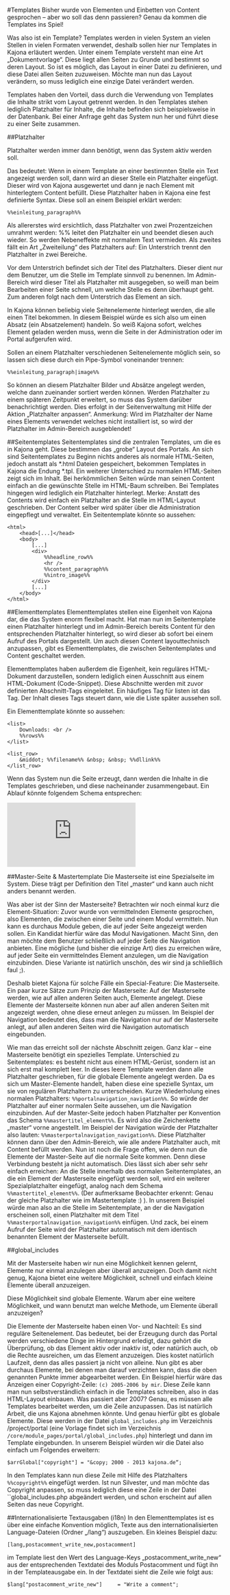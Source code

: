 #Templates
Bisher wurde von Elementen und Einbetten von Content gesprochen – aber wo soll das denn passieren? Genau da kommen die Templates ins Spiel!

Was also ist ein Template? Templates werden in vielen System an vielen Stellen in vielen Formaten verwendet, deshalb sollen hier nur Templates in Kajona erläutert werden.
Unter einem Template versteht man eine Art „Dokumentvorlage“. Diese liegt allen Seiten zu Grunde und bestimmt so deren Layout. So ist es möglich, das Layout in einer Datei zu definieren, und diese Datei allen Seiten zuzuweisen. Möchte man nun das Layout verändern, so muss lediglich eine einzige Datei verändert werden.

Templates haben den Vorteil, dass durch die Verwendung von Templates die Inhalte strikt vom Layout getrennt werden. In den Templates stehen lediglich Platzhalter für Inhalte, die Inhalte befinden sich beispielsweise in der Datenbank. Bei einer Anfrage geht das System nun her und führt diese zu einer Seite zusammen.

##Platzhalter

Platzhalter werden immer dann benötigt, wenn das System aktiv werden soll.

Das bedeutet: Wenn in einem Template an einer bestimmten Stelle ein Text angezeigt werden soll, dann wird an dieser Stelle ein Platzhalter eingefügt. Dieser wird von Kajona ausgewertet und dann je nach Element mit hinterlegtem Content befüllt.
Diese Platzhalter haben in Kajona eine fest definierte Syntax. Diese soll an einem Beispiel erklärt werden:

	%%einleitung_paragraph%%

Als allererstes wird ersichtlich, dass Platzhalter von zwei Prozentzeichen umrahmt werden: %% leitet den Platzhalter ein und beendet diesen auch wieder. So werden Nebeneffekte mit normalem Text vermieden.
Als zweites fällt ein Art „Zweiteilung“ des Platzhalters auf: Ein Unterstrich trennt den Platzhalter in zwei Bereiche. 

Vor dem Unterstrich befindet sich der Titel des Platzhalters. Dieser dient nur dem Benutzer, um die Stelle im Template sinnvoll zu benennen. Im Admin-Bereich wird dieser Titel als Platzhalter mit ausgegeben, so weiß man beim Bearbeiten einer Seite schnell, um welche Stelle es denn überhaupt geht.
Zum anderen folgt nach dem Unterstrich das Element an sich.

In Kajona können beliebig viele Seitenelemente hinterlegt werden, die alle einen Titel bekommen. In diesem Beispiel würde es sich also um einen Absatz (ein Absatzelement) handeln.
So weiß Kajona sofort, welches Element geladen werden muss, wenn die Seite in der Administration oder im Portal aufgerufen wird.

Sollen an einem Platzhalter verschiedenen Seitenelemente möglich sein, so lassen sich diese durch ein Pipe-Symbol voneinander trennen:

	%%einleitung_paragraph|image%%
	
So können an diesem Platzhalter Bilder und Absätze angelegt werden, welche dann zueinander sortiert werden können.
Werden Platzhalter zu einem späteren Zeitpunkt erweitert, so muss das System darüber benachrichtigt werden. Dies erfolgt in der Seitenverwaltung mit Hilfe der Aktion „Platzhalter anpassen“.
Anmerkung: Wird im Platzhalter der Name eines Elements verwendet welches nicht installiert ist, so wird der Platzhalter im Admin-Bereich ausgeblendet!

##Seitentemplates
Seitentemplates sind die zentralen Templates, um die es in Kajona geht. Diese bestimmen das „grobe“ Layout des Portals. An sich sind Seitentemplates zu Beginn nichts anderes als normale HTML-Seiten, jedoch anstatt als *.html Dateien gespeichert, bekommen Templates in Kajona die Endung *.tpl.
Ein weiterer Unterschied zu normalen HTML-Seiten zeigt sich im Inhalt. Bei herkömmlichen Seiten würde man seinen Content einfach an die gewünschte Stelle im HTML-Baum schreiben. Bei Templates hingegen wird lediglich ein Platzhalter hinterlegt.
Merke: Anstatt des Contents wird einfach ein Platzhalter an die Stelle im HTML-Layout geschrieben. Der Content selber wird später über die Administration eingepflegt und verwaltet.
Ein Seitentemplate könnte so aussehen:

	<html>
		<head>[...]</head>
		<body>
		    [...]
			<div>
				%%headline_row%%
				<hr />
				%%content_paragraph%%
				%%intro_image%%
			</div>
		    [...]
		</body>
	</html>
	
##Elementtemplates
Elementtemplates stellen eine Eigenheit von Kajona dar, die das System enorm flexibel macht. Hat man nun im Seitentemplate einen Platzhalter hinterlegt und im Admin-Bereich bereits Content für den entsprechenden Platzhalter hinterlegt, so wird dieser ab sofort bei einem Aufruf des Portals dargestellt. Um auch diesen Content layouttechnisch anzupassen, gibt es Elementtemplates, die zwischen Seitentemplates und Content geschaltet werden.

Elementtemplates haben außerdem die Eigenheit, kein reguläres HTML-Dokument darzustellen, sondern lediglich einen Ausschnitt aus einem HTML-Dokument (Code-Snippet). Diese Abschnitte werden mit zuvor definierten Abschnitt-Tags eingeleitet. Ein häufiges Tag für listen ist das <list></list> Tag. Der Inhalt dieses Tags steuert dann, wie die Liste später aussehen soll.

Ein Elementtemplate könnte so aussehen:

	<list>
		Downloads: <br />
		%%rows%%
	</list>
	
	<list_row>
		&middot; %%filename%% &nbsp; &nbsp; %%dllink%%
	</list_row>

Wenn das System nun die Seite erzeugt, dann werden die Inhalte in die Templates geschrieben, und diese nacheinander zusammengebaut. Ein Ablauf könnte folgendem Schema entsprechen:

![](https://www.kajona.de/image.php?image=/files/images/upload/manual/011_platzhalter.png&maxWidth=500)

##Master-Seite & Mastertemplate
Die Masterseite ist eine Spezialseite im System. Diese trägt per Definition den Titel „master“ und kann auch nicht anders benannt werden.

Was aber ist der Sinn der Masterseite? Betrachten wir noch einmal kurz die Element-Situation: Zuvor wurde von vermittelnden Elemente gesprochen, also Elementen, die zwischen einer Seite und einem Modul vermitteln. Nun kann es durchaus Module geben, die auf jeder Seite angezeigt werden sollen. Ein Kandidat hierfür wäre das Modul Navigationen. Macht Sinn, den man möchte dem Benutzer schließlich auf jeder Seite die Navigation anbieten. Eine mögliche (und bisher die einzige Art) dies zu erreichen wäre, auf jeder Seite ein vermittelndes Element anzulegen, um die Navigation einzubinden. Diese Variante ist natürlich unschön, des wir sind ja schließlich faul ;).

Deshalb bietet Kajona für solche Fälle ein Special-Feature: Die Masterseite.
Ein paar kurze Sätze zum Prinzip der Masterseite: Auf der Masterseite werden, wie auf allen anderen Seiten auch, Elemente angelegt. Diese Elemente der Masterseite können nun aber auf allen anderen Seiten mit angezeigt werden, ohne diese erneut anlegen zu müssen. Im Beispiel der Navigation bedeutet dies, dass man die Navigation nur auf der Masterseite anlegt, auf allen anderen Seiten wird die Navigation automatisch eingebunden. 

Wie man das erreicht soll der nächste Abschnitt zeigen.
Ganz klar – eine Masterseite benötigt ein spezielles Template. Unterschied zu Seitentemplates: es besteht nicht aus einem HTML-Gerüst, sondern ist an sich erst mal komplett leer. In dieses leere Template werden dann alle Platzhalter geschrieben, für die globale Elemente angelegt werden. Da es sich um Master-Elemente handelt, haben diese eine spezielle Syntax, um sie von regulären Platzhaltern zu unterscheiden.
Kurze Wiederholung eines normalen Platzhalters: ``%%portalnavigation_navigation%%``. So würde der Platzhalter auf einer normalen Seite aussehen, um die Navigation einzubinden.
Auf der Master-Seite jedoch haben Platzhalter per Konvention das Schema ``%%mastertitel_element%%``. Es wird also die Zeichenkette „master“ vorne angestellt. Im Beispiel der Navigation würde der Platzhalter also lauten: ``%%masterportalnavigation_navigation%%``.
Diese Platzhalter können dann über den Admin-Bereich, wie alle andere Platzhalter auch, mit Content befüllt werden.
Nun ist noch die Frage offen, wie denn nun die Elemente der Master-Seite auf die normale Seite kommen. Denn diese Verbindung besteht ja nicht automatisch.
Dies lässt sich aber sehr sehr einfach erreichen: An die Stelle innerhalb des normalen Seitentemplates, an die ein Element der Masterseite eingefügt werden soll, wird ein weiterer Spezialplatzhalter eingefügt, analog nach dem Schema ``%%mastertitel_element%%``. (Der aufmerksame Beobachter erkennt: Genau der gleiche Platzhalter wie im Mastertemplate :) ).
In unserem Beispiel würde man also an die Stelle im Seitentemplate, an der die Navigation erscheinen soll, einen Platzhalter mit dem Titel ``%%masterportalnavigation_navigation%%`` einfügen. Und zack, bei einem Aufruf der Seite wird der Platzhalter automatisch mit dem identisch benannten Element der Masterseite befüllt.

##global_includes

Mit der Masterseite haben wir nun eine Möglichkeit kennen gelernt, Elemente nur einmal anzulegen aber überall anzuzeigen. Doch damit nicht genug, Kajona bietet eine weitere Möglichkeit, schnell und einfach kleine Elemente überall anzuzeigen.

Diese Möglichkeit sind globale Elemente. Warum aber eine weitere Möglichkeit, und wann benutzt man welche Methode, um Elemente überall anzuzeigen?

Die Elemente der Masterseite haben einen Vor- und Nachteil: Es sind reguläre Seitenelement. Das bedeutet, bei der Erzeugung durch das Portal werden verschiedene Dinge im Hintergrund erledigt, dazu gehört die Überprüfung, ob das Element aktiv oder inaktiv ist, oder natürlich auch, ob die Rechte ausreichen, um das Element anzuzeigen. Dies kostet natürlich Laufzeit, denn das alles passiert ja nicht von alleine.
Nun gibt es aber durchaus Elemente, bei denen man darauf verzichten kann, dass die oben genannten Punkte immer abgearbeitet werden. Ein Beispiel hierfür wäre das Anzeigen einer Copyright-Zeile: ``(c) 2005-2006 by mir``. Diese Zeile kann man nun selbstverständlich einfach in die Templates schreiben, also in das HTML-Layout einbauen. Was passiert aber 2007? Genau, es müssen alle Templates bearbeitet werden, um die Zeile anzupassen. Das ist natürlich Arbeit, die uns Kajona abnehmen könnte. Und genau hierfür gibt es globale Elemente.  Diese werden in der Datei ``global_includes.php`` im Verzeichnis /project/portal (eine Vorlage findet sich im Verzeichnis ``/core/module_pages/portal/global_includes.php``) hinterlegt und dann im Template eingebunden. In unserem Beispiel würden wir die Datei also einfach um Folgendes erweitern:

	$arrGlobal["copyright"] = "&copy; 2000 - 2013 kajona.de“;

In den Templates kann nun diese Zeile mit Hilfe des Platzhalters ``%%copyright%%`` eingefügt werden. Ist nun Silvester, und man möchte das Copyright anpassen, so muss lediglich diese eine Zeile in der Datei ``global_includes.php abgeändert werden, und schon erscheint auf allen Seiten das neue Copyright.

##Internationalisierte Textausgaben (i18n)
In den Elementtemplates ist es über eine einfache Konvention möglich, Texte aus den internationalisierten Language-Dateien (Ordner „/lang“) auszugeben.
Ein kleines Beispiel dazu:

	[lang,postacomment_write_new,postacomment]
	
im Template liest den Wert des Language-Keys „postacomment_write_new“ aus der entsprechenden Textdatei des Moduls Postacomment und fügt ihn in der Templateausgabe ein. In der Textdatei sieht die Zeile wie folgt aus:

	$lang["postacomment_write_new"]     = "Write a comment";
